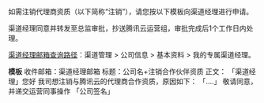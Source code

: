 如需注销代理商资质（以下简称“注销”），请您按以下模板向渠道经理进行申请。

渠道经理同意并转发至总监审批，抄送腾讯云运营组，审批完成后1个工作日内处理。

[渠道经理邮箱查询路径](https://console.cloud.tencent.com/partners/info)：渠道管理 > 公司信息 > 基本资料 > 我的专属渠道经理。



**模板**
收件邮箱：渠道经理邮箱
标题：公司名+注销合作伙伴资质
正文：
「渠道经理」您好
       我司想注销与腾讯云的代理商合作资质，原因如下：
     「....」
敬请同意，并递交运营同事操作
「公司签名」




